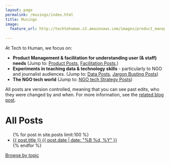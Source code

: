 ```yaml
---
layout: page
permalink: /musings/index.html
title: Musings
image:
  feature_url: http://techtohuman.s3.amazonaws.com/images/product_manager_title.png 
  
---
```


At Tech to Human, we focus on:

<ul>
	<li><strong>Product Management & facilitation for understanding user (& staff) needs</strong> (Jump to: <a href="http://techtohuman.com/tags.html#Product">Product Posts</a>, <a href="http://techtohuman.com/tags.html#Facilitation">Facilitation Posts</a>,)</li>
	<li><strong> Experiments in teaching data & technology skills</strong> - particularly to NGO and journalist audiences. (Jump to: <a href="http://techtohuman.com/tags.html#Data 101">Data Posts</a>, <a href="http://techtohuman.com/tags.html#Jargon">Jargon Busting Posts</a>)</li>
	<li><strong>The NGO tech world</strong> (Jump to: <a href="http://techtohuman.com/tags.html#Strategy">NGO tech Strategy Posts</a>)
</ul>	

<p> 
<div class="well">

All posts are version controlled, meaning that you can see past edits, who they were changed by and when. For more information, see the <a href="http://techtohuman.com/version_controlled_thinking/">related blog post</a>.  

</div> 
</p>


<h1>  All Posts </h1>

<ul class="post-list">
{% for post in site.posts limit:100 %} 
  <li><article><a href="{{ site.url }}{{ post.url }}">{{ post.title }} <span class="entry-date"><time datetime="{{ post.date | date_to_xmlschema }}">{{ post.date | date: "%B %d, %Y" }}</time></span></a></article></li>
{% endfor %}
</ul>

<nav class="browse-button" role="navigation">
<a href="/tags.html" class="btn" title="Browse by topic">Browse by topic</a>
</nav>
